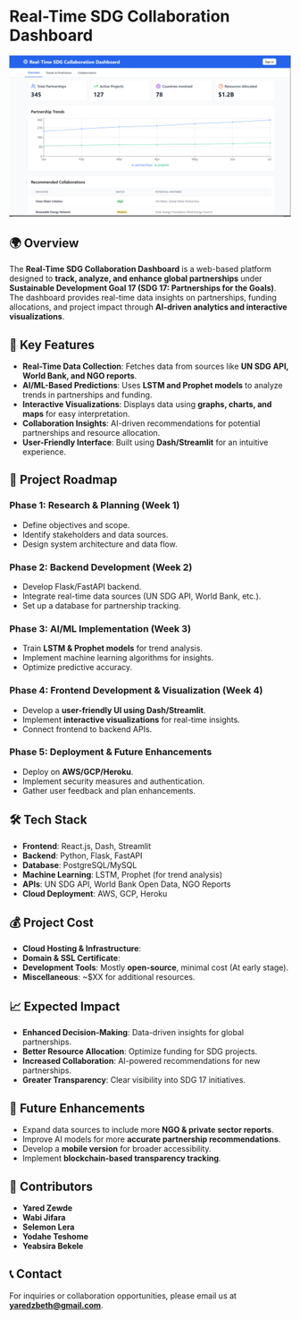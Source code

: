 # Real-Time SDG Collaboration Dashboard

![alt text](public/screenshot.png)

## 🌍 Overview
The **Real-Time SDG Collaboration Dashboard** is a web-based platform designed to **track, analyze, and enhance global partnerships** under **Sustainable Development Goal 17 (SDG 17: Partnerships for the Goals)**. 
The dashboard provides real-time data insights on partnerships, funding allocations, and project impact through **AI-driven analytics and interactive visualizations**.

## 🚀 Key Features
- **Real-Time Data Collection**: Fetches data from sources like **UN SDG API, World Bank, and NGO reports**.
- **AI/ML-Based Predictions**: Uses **LSTM and Prophet models** to analyze trends in partnerships and funding.
- **Interactive Visualizations**: Displays data using **graphs, charts, and maps** for easy interpretation.
- **Collaboration Insights**: AI-driven recommendations for potential partnerships and resource allocation.
- **User-Friendly Interface**: Built using **Dash/Streamlit** for an intuitive experience.

## 📌 Project Roadmap
### **Phase 1: Research & Planning (Week 1)**
- Define objectives and scope.
- Identify stakeholders and data sources.
- Design system architecture and data flow.

### **Phase 2: Backend Development (Week 2)**
- Develop Flask/FastAPI backend.
- Integrate real-time data sources (UN SDG API, World Bank, etc.).
- Set up a database for partnership tracking.

### **Phase 3: AI/ML Implementation (Week 3)**
- Train **LSTM & Prophet models** for trend analysis.
- Implement machine learning algorithms for insights.
- Optimize predictive accuracy.

### **Phase 4: Frontend Development & Visualization (Week 4)**
- Develop a **user-friendly UI using Dash/Streamlit**.
- Implement **interactive visualizations** for real-time insights.
- Connect frontend to backend APIs.

### **Phase 5: Deployment & Future Enhancements**
- Deploy on **AWS/GCP/Heroku**.
- Implement security measures and authentication.
- Gather user feedback and plan enhancements.

## 🛠️ Tech Stack
- **Frontend**: React.js, Dash, Streamlit
- **Backend**: Python, Flask, FastAPI
- **Database**: PostgreSQL/MySQL
- **Machine Learning**: LSTM, Prophet (for trend analysis)
- **APIs**: UN SDG API, World Bank Open Data, NGO Reports
- **Cloud Deployment**: AWS, GCP, Heroku

## 💰 Project Cost
- **Cloud Hosting & Infrastructure**: 
- **Domain & SSL Certificate**: 
- **Development Tools**: Mostly **open-source**, minimal cost (At early stage).
- **Miscellaneous**: ~$XX for additional resources.

## 📈 Expected Impact
- **Enhanced Decision-Making**: Data-driven insights for global partnerships.
- **Better Resource Allocation**: Optimize funding for SDG projects.
- **Increased Collaboration**: AI-powered recommendations for new partnerships.
- **Greater Transparency**: Clear visibility into SDG 17 initiatives.

## 🔮 Future Enhancements
- Expand data sources to include more **NGO & private sector reports**.
- Improve AI models for more **accurate partnership recommendations**.
- Develop a **mobile version** for broader accessibility.
- Implement **blockchain-based transparency tracking**.



## 👥 Contributors
- **Yared Zewde**
- **Wabi Jifara**
- **Selemon Lera**
- **Yodahe Teshome**
- **Yeabsira Bekele**


## 📞 Contact
For inquiries or collaboration opportunities, please email us at **yaredzbeth@gmail.com**.
